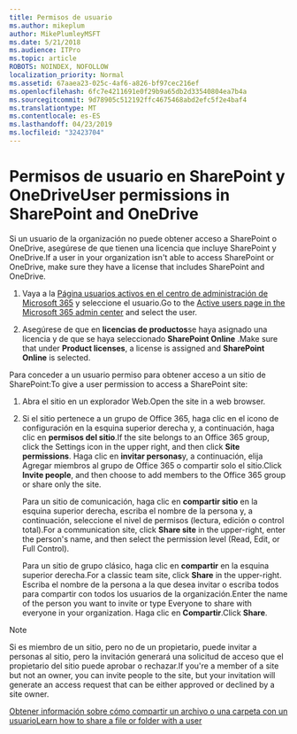 ```yaml
---
title: Permisos de usuario
ms.author: mikeplum
author: MikePlumleyMSFT
ms.date: 5/21/2018
ms.audience: ITPro
ms.topic: article
ROBOTS: NOINDEX, NOFOLLOW
localization_priority: Normal
ms.assetid: 67aaea23-025c-4af6-a826-bf97cec216ef
ms.openlocfilehash: 6fc7e4211691e0f29b9a65db2d33540804ea7b4a
ms.sourcegitcommit: 9d78905c512192ffc4675468abd2efc5f2e4baf4
ms.translationtype: MT
ms.contentlocale: es-ES
ms.lasthandoff: 04/23/2019
ms.locfileid: "32423704"
---
```

# <a name="user-permissions-in-sharepoint-and-onedrive"></a><span data-ttu-id="b330c-102">Permisos de usuario en SharePoint y OneDrive</span><span class="sxs-lookup"><span data-stu-id="b330c-102">User permissions in SharePoint and OneDrive</span></span>

<span data-ttu-id="b330c-103">Si un usuario de la organización no puede obtener acceso a SharePoint o OneDrive, asegúrese de que tienen una licencia que incluye SharePoint y OneDrive.</span><span class="sxs-lookup"><span data-stu-id="b330c-103">If a user in your organization isn't able to access SharePoint or OneDrive, make sure they have a license that includes SharePoint and OneDrive.</span></span> 
  
1. <span data-ttu-id="b330c-104">Vaya a la [Página usuarios activos en el centro de administración de Microsoft 365](https://portal.office.com/adminportal/home#/users) y seleccione el usuario.</span><span class="sxs-lookup"><span data-stu-id="b330c-104">Go to the [Active users page in the Microsoft 365 admin center](https://portal.office.com/adminportal/home#/users) and select the user.</span></span> 
    
2. <span data-ttu-id="b330c-105">Asegúrese de que en **licencias de productos**se haya asignado una licencia y de que se haya seleccionado **SharePoint Online** .</span><span class="sxs-lookup"><span data-stu-id="b330c-105">Make sure that under **Product licenses**, a license is assigned and **SharePoint Online** is selected.</span></span> 
    
 <span data-ttu-id="b330c-106">Para conceder a un usuario permiso para obtener acceso a un sitio de SharePoint:</span><span class="sxs-lookup"><span data-stu-id="b330c-106">To give a user permission to access a SharePoint site:</span></span> 
  
1. <span data-ttu-id="b330c-107">Abra el sitio en un explorador Web.</span><span class="sxs-lookup"><span data-stu-id="b330c-107">Open the site in a web browser.</span></span>
    
2. <span data-ttu-id="b330c-108">Si el sitio pertenece a un grupo de Office 365, haga clic en el icono de configuración en la esquina superior derecha y, a continuación, haga clic en **permisos del sitio**.</span><span class="sxs-lookup"><span data-stu-id="b330c-108">If the site belongs to an Office 365 group, click the Settings icon in the upper right, and then click **Site permissions**.</span></span> <span data-ttu-id="b330c-109">Haga clic en **invitar personas**y, a continuación, elija Agregar miembros al grupo de Office 365 o compartir solo el sitio.</span><span class="sxs-lookup"><span data-stu-id="b330c-109">Click **Invite people**, and then choose to add members to the Office 365 group or share only the site.</span></span> 
    
    <span data-ttu-id="b330c-110">Para un sitio de comunicación, haga clic en **compartir sitio** en la esquina superior derecha, escriba el nombre de la persona y, a continuación, seleccione el nivel de permisos (lectura, edición o control total).</span><span class="sxs-lookup"><span data-stu-id="b330c-110">For a communication site, click **Share site** in the upper-right, enter the person's name, and then select the permission level (Read, Edit, or Full Control).</span></span> 
    
    <span data-ttu-id="b330c-111">Para un sitio de grupo clásico, haga clic en **compartir** en la esquina superior derecha.</span><span class="sxs-lookup"><span data-stu-id="b330c-111">For a classic team site, click **Share** in the upper-right.</span></span> <span data-ttu-id="b330c-112">Escriba el nombre de la persona a la que desea invitar o escriba todos para compartir con todos los usuarios de la organización.</span><span class="sxs-lookup"><span data-stu-id="b330c-112">Enter the name of the person you want to invite or type Everyone to share with everyone in your organization.</span></span> <span data-ttu-id="b330c-113">Haga clic en **Compartir**.</span><span class="sxs-lookup"><span data-stu-id="b330c-113">Click **Share**.</span></span>
    
> [!NOTE]
> <span data-ttu-id="b330c-114">Si es miembro de un sitio, pero no de un propietario, puede invitar a personas al sitio, pero la invitación generará una solicitud de acceso que el propietario del sitio puede aprobar o rechazar.</span><span class="sxs-lookup"><span data-stu-id="b330c-114">If you're a member of a site but not an owner, you can invite people to the site, but your invitation will generate an access request that can be either approved or declined by a site owner.</span></span> 
  
[<span data-ttu-id="b330c-115">Obtener información sobre cómo compartir un archivo o una carpeta con un usuario</span><span class="sxs-lookup"><span data-stu-id="b330c-115">Learn how to share a file or folder with a user</span></span>](https://go.microsoft.com/fwlink/?linkid=533408)
  

